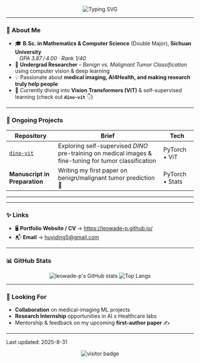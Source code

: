 <!--
  If you like this README, give it a ⭐ or fork it!
-->

<p align="center">
  <img src="https://readme-typing-svg.demolab.com?font=Fira+Code&size=28&pause=1000&color=4EDCFB&center=true&vCenter=true&width=900&lines=Hi+there%2C+I'm+Yiding+Hu+%F0%9F%91%8B;Math+%26+CS+Dual+Major+@+Sichuan+University;Medical+Imaging+AI+Enthusiast" alt="Typing SVG" />
</p>

---

### 👋 About Me
- 🎓 **B.Sc. in Mathematics & Computer Science** (Double Major), **Sichuan University**  
  &nbsp;&nbsp;&nbsp;*GPA&nbsp;3.87 / 4.00&nbsp;·&nbsp;Rank 1/40*  
- 🔬 **Undergrad Researcher** – *Benign vs. Malignant Tumor Classification* using computer vision & deep learning  
- 💡 Passionate about **medical imaging, AI4Health, and making research truly help people**  
- 🌱 Currently diving into **Vision Transformers (ViT)** & self-supervised learning (check out **`dino-vit`** 👇)  

---

### 🔭 Ongoing Projects
| Repository | Brief | Tech |
| ---------- | ----- | ---- |
| [`dino-vit`](https://github.com/leowade-p/dino-vit) | Exploring self-supervised *DINO* pre-training on medical images & fine-tuning for tumor classification | PyTorch • ViT |
| **Manuscript in Preparation** | Writing my first paper on benign/malignant tumor prediction 🎯 | PyTorch  • Stats |

---

---

### ✨  Links
- 🖥 **Portfolio Website / CV** → <https://leowade-p.github.io/>  
- 📬 **Email** →  <huyiding5@gmail.com>

---

### 📊 GitHub Stats
<div align="center">

![leowade-p's GitHub stats](https://github-readme-stats.vercel.app/api?username=leowade-p&show_icons=true&theme=default&hide=prs,issues&count_private=true)
![Top Langs](https://github-readme-stats.vercel.app/api/top-langs/?username=leowade-p&layout=compact)

</div>

---

### 🤝 Looking For
- **Collaboration** on medical-imaging ML projects  
- **Research Internship** opportunities in AI x Healthcare labs  
- Mentorship & feedback on my upcoming **first-author paper** ✍️

---
Last updated: 2025-8-31

<p align="center">
  <img src="https://visitor-badge.laobi.icu/badge?page_id=leowade-p.leowade-p" alt="visitor badge"/>
</p>

